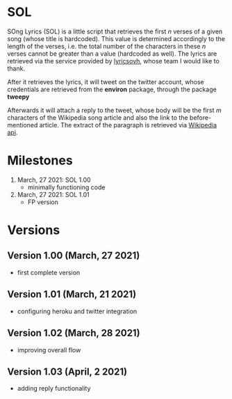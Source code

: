 # SOL
SOng Lyrics (SOL) is a little script that retrieves the first <i>n</i> verses of a given song (whose title is hardcoded). This value is determined accordingly to the length of the verses, i.e. the total number of the characters in these <i>n</i> verses cannot be greater than a value (hardcoded as well). The lyrics are retrieved via the service provided by
<a href="https://lyricsovh.docs.apiary.io/#">lyricsovh</a>, whose team I would like to thank.

After it retrieves the lyrics, it will tweet on the twitter account, whose credentials are retrieved from the <b>environ</b> package, through the package <b>tweepy</b>

Afterwards it will attach a reply to the tweet, whose body will be the first <i>m</i> characters of the Wikipedia song article and also the link to the before-mentioned article. The extract of the paragraph is retrieved via <a href="https://en.wikipedia.org/w/api.php">Wikipedia api</a>.

# Milestones
1. March, 27 2021: SOL 1.00
   - minimally functioning code
2. March, 27 2021: SOL 1.01
   - FP version

# Versions
## Version 1.00 (March, 27 2021)
- first complete version
## Version 1.01 (March, 21 2021)
- configuring heroku and twitter integration
## Version 1.02 (March, 28 2021)
- improving overall flow
## Version 1.03 (April, 2 2021)
- adding reply functionality
